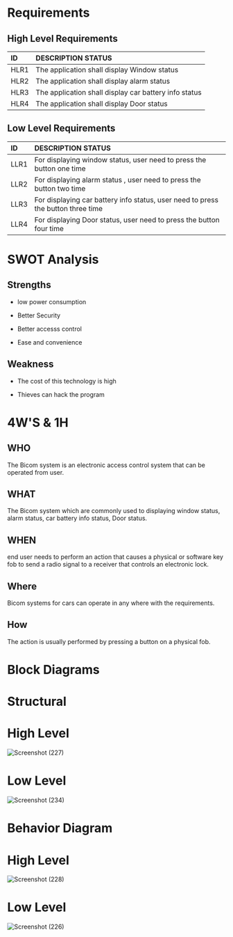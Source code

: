 # Requirements
## High Level Requirements
|ID  |DESCRIPTION	STATUS                                   |
|:---|:----------------------------------------------------|
|HLR1|The application shall display Window status          |
|HLR2|The application shall display alarm status           |
|HLR3|The application shall display car battery info status|
|HLR4|The application shall display Door status            |




## Low Level Requirements
|ID  |DESCRIPTION	STATUS                                                               |
|:---|:--------------------------------------------------------------------------------|
|LLR1|For displaying window status, user need to press the button one time             |
|LLR2|For displaying alarm status , user need to press the button two time             |
|LLR3|For displaying car battery info status, user need to press the button three time |
|LLR4|For displaying Door status, user need to press the button four time              |


# SWOT Analysis
## Strengths
* low power consumption

* Better Security

* Better accesss control

* Ease and convenience

## Weakness
* The cost of this technology is high

* Thieves can hack the program

# 4W'S & 1H
## WHO
The Bicom system is an electronic access control system that can be operated from user.

## WHAT
The Bicom system which are commonly used to displaying window status, alarm status, car battery info status, Door status.

## WHEN
end user needs to perform an action that causes a physical or software key fob to send a radio signal to a receiver that controls an electronic lock.

## Where
Bicom systems for cars can operate in any where with the requirements.

## How
The action is usually performed by pressing a button on a physical fob.


# Block Diagrams
# Structural 
# High Level 

![Screenshot (227)](https://user-images.githubusercontent.com/98865009/157861800-f1ecc53e-d789-444a-b3c1-79fcbeec1343.png)

# Low Level 

![Screenshot (234)](https://user-images.githubusercontent.com/98865009/157860944-1b321813-7bd7-469b-b93d-f0e0f6178bb6.png)


# Behavior Diagram
 # High Level 
![Screenshot (228)](https://user-images.githubusercontent.com/98865009/157857855-c2791576-0c8e-4ee2-8811-6f04526c9028.png)


# Low Level

![Screenshot (226)](https://user-images.githubusercontent.com/98865009/157856085-8db34286-2ec2-4a34-b0de-4cc6481b7fe3.png)


